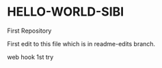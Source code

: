# HELLO-WORLD-SIBI
First Repository

First edit to this file which is in readme-edits branch.

web hook 1st try
